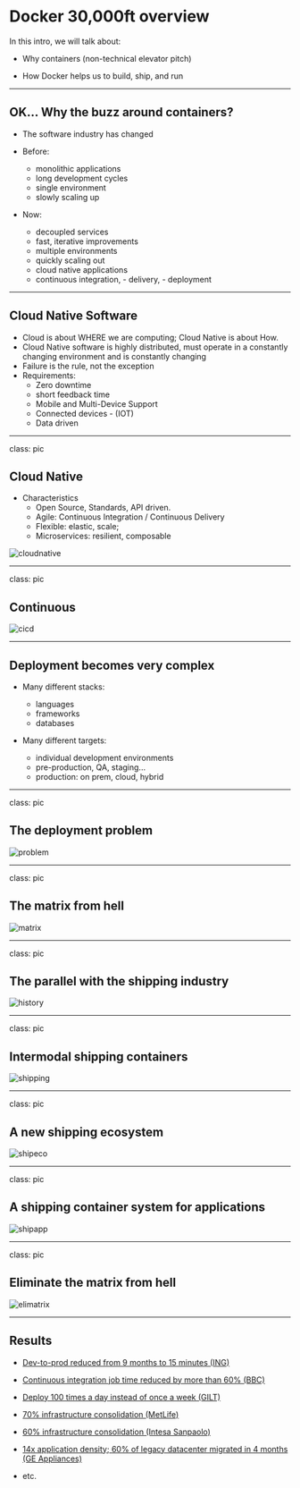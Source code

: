 # Docker 30,000ft overview

In this intro, we will talk about:

* Why containers (non-technical elevator pitch)

* How Docker helps us to build, ship, and run

---

## OK... Why the buzz around containers?

* The software industry has changed

* Before:
  * monolithic applications
  * long development cycles
  * single environment
  * slowly scaling up

* Now:
  * decoupled services
  * fast, iterative improvements
  * multiple environments
  * quickly scaling out
  * cloud native applications
  * continuous integration, - delivery, - deployment

---

## Cloud Native Software

* Cloud is about WHERE we are computing; Cloud Native is about How.
* Cloud Native software is highly distributed, must operate in a constantly changing environment and is constantly changing
* Failure is the rule, not the exception
* Requirements:
  * Zero downtime
  * short feedback time
  * Mobile and Multi-Device Support
  * Connected devices - (IOT)
  * Data driven 

---

class: pic

## Cloud Native

* Characteristics
  * Open Source, Standards, API driven.
  * Agile: Continuous Integration / Continuous Delivery
  * Flexible: elastic, scale;
  * Microservices: resilient, composable

![cloudnative](images/cloudNativeImage.png)

---

class: pic

## Continuous

![cicd](images/cicdPipeline.png)


---

## Deployment becomes very complex

* Many different stacks:
  * languages
  * frameworks
  * databases

* Many different targets:
  * individual development environments
  * pre-production, QA, staging...
  * production: on prem, cloud, hybrid

---

class: pic

## The deployment problem

![problem](images/shipping-software-problem.png)

---

class: pic

## The matrix from hell

![matrix](images/shipping-matrix-from-hell.png)

---

class: pic

## The parallel with the shipping industry

![history](images/shipping-industry-problem.png)

---

class: pic

## Intermodal shipping containers

![shipping](images/shipping-industry-solution.png)

---

class: pic

## A new shipping ecosystem

![shipeco](images/shipping-indsutry-results.png)

---

class: pic

## A shipping container system for applications

![shipapp](images/shipping-software-solution.png)

---

class: pic

## Eliminate the matrix from hell

![elimatrix](images/shipping-matrix-solved.png)

---

## Results

* [Dev-to-prod reduced from 9 months to 15 minutes (ING)](
  https://www.docker.com/sites/default/files/CS_ING_01.25.2015_1.pdf)

* [Continuous integration job time reduced by more than 60% (BBC)](
  https://www.docker.com/sites/default/files/CS_BBCNews_01.25.2015_1.pdf)

* [Deploy 100 times a day instead of once a week (GILT)](
  https://www.docker.com/sites/default/files/CS_Gilt%20Groupe_03.18.2015_0.pdf)

* [70% infrastructure consolidation (MetLife)](
  https://www.docker.com/customers/metlife-transforms-customer-experience-legacy-and-microservices-mashup)

* [60% infrastructure consolidation (Intesa Sanpaolo)](
  https://blog.docker.com/2017/11/intesa-sanpaolo-builds-resilient-foundation-banking-docker-enterprise-edition/)

* [14x application density; 60% of legacy datacenter migrated in 4 months (GE Appliances)](
  https://www.docker.com/customers/ge-uses-docker-enable-self-service-their-developers)

* etc.
